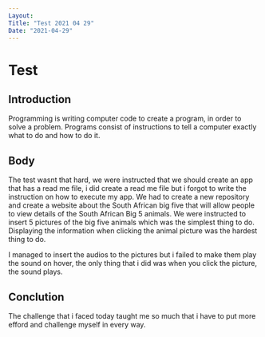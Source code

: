 ```yaml
---
Layout:
Title: "Test 2021 04 29"
Date: "2021-04-29"
---
```


# Test

## Introduction

Programming is writing computer code to create a program, in order to solve a problem. Programs consist of instructions to tell a computer exactly what to do and how to do it.

## Body

The test wasnt that hard, we were instructed that we should create an app that has a read me file, i did create a read me file but i forgot to write the instruction on how to execute my app. We had to create a new repository and create a website about the South African big five that will allow people to view details of the South African Big 5 animals. We were instructed to insert 5 pictures of the big five animals which was the simplest thing to do. Displaying the information when clicking the animal picture was the hardest thing to do.

I managed to insert the audios to the pictures but i failed to make them play the sound on hover, the only thing that i did was when you click the picture, the sound plays.

## Conclution

The challenge that i faced today taught me so much that i have to put more efford and challenge myself in every way. 